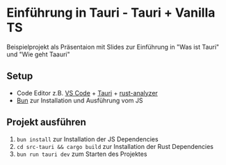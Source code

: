# Einführung in Tauri - Tauri + Vanilla TS

Beispielprojekt als Präsentaion mit Slides zur Einführung in "Was ist Tauri" und "Wie geht Taauri"

## Setup

- Code Editor z.B. [VS Code](https://code.visualstudio.com/) + [Tauri](https://marketplace.visualstudio.com/items?itemName=tauri-apps.tauri-vscode) + [rust-analyzer](https://marketplace.visualstudio.com/items?itemName=rust-lang.rust-analyzer)
- [Bun](https://bun.sh/) zur Installation und Ausführung vom JS

## Projekt ausführen

1. `bun install` zur Installation der JS Dependencies
2. `cd src-tauri && cargo build` zur Installation der Rust Dependencies
3. `bun run tauri dev` zum Starten des Projektes
